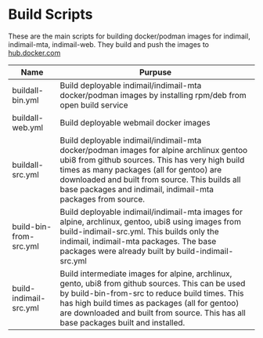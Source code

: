 # Build Scripts

These are the main scripts for building docker/podman images for indimail, indimail-mta, indimail-web. They build and push the images to [hub.docker.com](https://hub.docker.com/u/cprogrammer)

Name|Purpuse
----|-------
buildall-bin.yml|Build deployable indimail/indimail-mta docker/podman images by installing rpm/deb from open build service
buildall-web.yml|Build deployable webmail docker images
buildall-src.yml|Build deployable indimail/indimail-mta docker/podman images for alpine archlinux gentoo ubi8 from github sources. This has very high build times as many packages (all for gentoo) are downloaded and built from source. This builds all base packages and indimail, indimail-mta packages from source.
build-bin-from-src.yml|Build deployable indimail/indimail-mta images for alpine, archlinux, gentoo, ubi8 using images from build-indimail-src.yml. This builds only the indimail, indimail-mta packages. The base packages were already built by build-indimail-src.yml
build-indimail-src.yml|Build intermediate images for alpine, archlinux, gento, ubi8 from github sources. This can be used by build-bin-from-src to reduce build times. This has high build times as packages (all for gentoo) are downloaded and built from source. This has all base packages built and installed.
